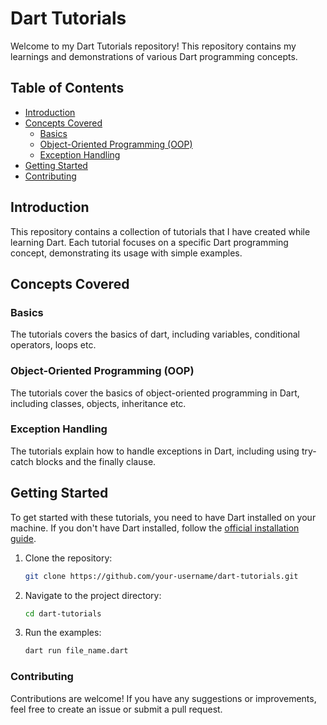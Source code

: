 # Dart Tutorials

Welcome to my Dart Tutorials repository! This repository contains my learnings and demonstrations of various Dart programming concepts.

## Table of Contents

- [Introduction](#introduction)
- [Concepts Covered](#concepts-covered)
  - [Basics](#basics) 
  - [Object-Oriented Programming (OOP)](#object-oriented-programming-oop)
  - [Exception Handling](#exception-handling)
- [Getting Started](#getting-started)
- [Contributing](#contributing)

## Introduction

This repository contains a collection of tutorials that I have created while learning Dart. Each tutorial focuses on a specific Dart programming concept, demonstrating its usage with simple examples.

## Concepts Covered

### Basics

The tutorials covers the basics of dart, including variables, conditional operators, loops etc.

### Object-Oriented Programming (OOP)

The tutorials cover the basics of object-oriented programming in Dart, including classes, objects, inheritance etc.

### Exception Handling

The tutorials explain how to handle exceptions in Dart, including using try-catch blocks and the finally clause.

## Getting Started

To get started with these tutorials, you need to have Dart installed on your machine. If you don't have Dart installed, follow the [official installation guide](https://docs.flutter.dev/get-started/install).

1. Clone the repository:
   ```sh
   git clone https://github.com/your-username/dart-tutorials.git
   ```
2. Navigate to the project directory:
    ```sh
    cd dart-tutorials
    ```
3. Run the examples:
    ```sh
    dart run file_name.dart
    ```

### Contributing
Contributions are welcome! If you have any suggestions or improvements, feel free to create an issue or submit a pull request.
